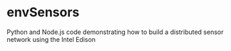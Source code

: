 # envSensors
Python and Node.js code demonstrating how to build a distributed sensor network using the Intel Edison
